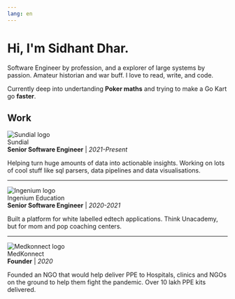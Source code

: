 ```yaml
---
lang: en
---
```


# Hi, I'm Sidhant Dhar.

Software Engineer by profession, and a explorer of large systems by passion. Amateur historian and war buff. I love to read, write, and code.

Currently deep into undertanding **Poker maths** and trying to make a Go Kart go **faster**.

## Work

<div class="flex items-center">
  <img src="/images/sundialso.jpeg" alt="Sundial logo" class="w-10 h-10 rounded-md mr-2" />
  <div>
    <div class="font-title my-0 font-bold text-2xl">Sundial</div>
    <div class="opacity-75"><strong>Senior Software Engineer</strong> | <em class="font-date">2021-Present</em></div>
  </div>
</div>

<!-- ### Sundial
**Senior Software Engineer** | *2021-Present* -->

Helping turn huge amounts of data into actionable insights. Working on lots of cool stuff like sql parsers, data pipelines and data visualisations.

---

<div class="flex items-center mt-6">
  <img src="/images/ingenium.jpeg" alt="Ingenium logo" class="w-10 h-10 rounded-md mr-2" />
  <div>
    <div class="font-title my-0 font-bold text-2xl">Ingenium Education</div>
    <div class="opacity-75"><strong>Senior Software Engineer</strong> | <em class="font-date">2020-2021</em></div>
  </div>
</div>

Built a platform for white labelled edtech applications. Think Unacademy, but for mom and pop coaching centers.

---

<div class="flex items-center mt-6">
  <img src="/images/medkonnect.png" alt="Medkonnect logo" class="w-10 h-10 rounded-md mr-2" />
  <div>
    <div class="font-title my-0 font-bold text-2xl">MedKonnect</div>
    <div class="opacity-75"><strong>Founder</strong> | <em class="font-date">2020</em></div>
  </div>
</div>

Founded an NGO that would help deliver PPE to Hospitals, clinics and NGOs on the ground to help them fight the pandemic. Over 10 lakh PPE kits delivered.
